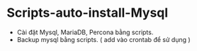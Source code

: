 # Scripts-auto-install-Mysql
- Cài đặt Mysql, MariaDB, Percona  bằng scripts.
- Backup mysql bằng scripts. ( add vào crontab để sử dụng )
